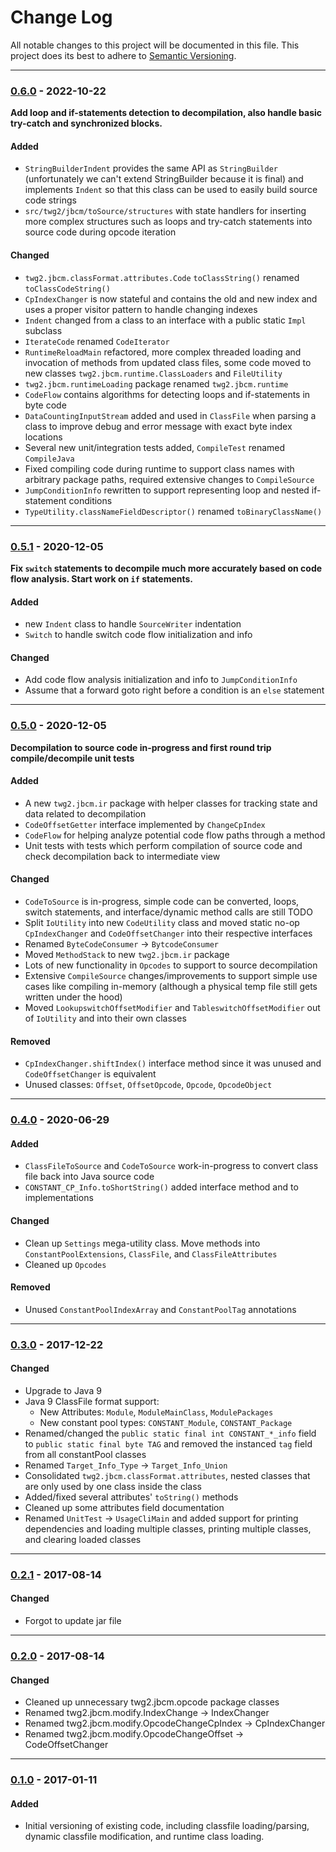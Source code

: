 # Change Log
All notable changes to this project will be documented in this file.
This project does its best to adhere to [Semantic Versioning](http://semver.org/).

--------
### [0.6.0](N/A) - 2022-10-22
__Add loop and if-statements detection to decompilation, also handle basic try-catch and synchronized blocks.__
#### Added
* `StringBuilderIndent` provides the same API as `StringBuilder` (unfortunately we can't extend StringBuilder because it is final) and implements `Indent` so that this class can be used to easily build source code strings
* `src/twg2/jbcm/toSource/structures` with state handlers for inserting more complex structures such as loops and try-catch statements into source code during opcode iteration

#### Changed
* `twg2.jbcm.classFormat.attributes.Code` `toClassString()` renamed `toClassCodeString()`
* `CpIndexChanger` is now stateful and contains the old and new index and uses a proper visitor pattern to handle changing indexes
* `Indent` changed from a class to an interface with a public static `Impl` subclass
* `IterateCode` renamed `CodeIterator`
* `RuntimeReloadMain` refactored, more complex threaded loading and invocation of methods from updated class files, some code moved to new classes `twg2.jbcm.runtime.ClassLoaders` and `FileUtility`
* `twg2.jbcm.runtimeLoading` package renamed `twg2.jbcm.runtime`
* `CodeFlow` contains algorithms for detecting loops and if-statements in byte code
* `DataCountingInputStream` added and used in `ClassFile` when parsing a class to improve debug and error message with exact byte index locations
* Several new unit/integration tests added, `CompileTest` renamed `CompileJava`
* Fixed compiling code during runtime to support class names with arbitrary package paths, required extensive changes to `CompileSource`
* `JumpConditionInfo` rewritten to support representing loop and nested if-statement conditions
* `TypeUtility.classNameFieldDescriptor()` renamed `toBinaryClassName()`


--------
### [0.5.1](https://github.com/TeamworkGuy2/ClassLoading/commit/3653372d7564f749135a7db119a70f77df8b1696) - 2020-12-05
__Fix `switch` statements to decompile much more accurately based on code flow analysis. Start work on `if` statements.__
#### Added
* new `Indent` class to handle `SourceWriter` indentation
* `Switch` to handle switch code flow initialization and info

#### Changed
* Add code flow analysis initialization and info to `JumpConditionInfo`
* Assume that a forward goto right before a condition is an `else` statement


--------
### [0.5.0](https://github.com/TeamworkGuy2/ClassLoading/commit/2497bc4caaa27e6574afad64cace3475238da9f2) - 2020-12-05
__Decompilation to source code in-progress and first round trip compile/decompile unit tests__
#### Added
* A new `twg2.jbcm.ir` package with helper classes for tracking state and data related to decompilation
* `CodeOffsetGetter` interface implemented by `ChangeCpIndex`
* `CodeFlow` for helping analyze potential code flow paths through a method
* Unit tests with tests which perform compilation of source code and check decompilation back to intermediate view

#### Changed
* `CodeToSource` is in-progress, simple code can be converted, loops, switch statements, and interface/dynamic method calls are still TODO
* Split `IoUtility` into new `CodeUtility` class and moved static no-op `CpIndexChanger` and `CodeOffsetChanger` into their respective interfaces
* Renamed `ByteCodeConsumer` -> `BytcodeConsumer`
* Moved `MethodStack` to new `twg2.jbcm.ir` package
* Lots of new functionality in `Opcodes` to support to source decompilation
* Extensive `CompileSource` changes/improvements to support simple use cases like compiling in-memory (although a physical temp file still gets written under the hood)
* Moved `LookupswitchOffsetModifier` and `TableswitchOffsetModifier` out of `IoUtility` and into their own classes

#### Removed
* `CpIndexChanger.shiftIndex()` interface method since it was unused and `CodeOffsetChanger` is equivalent
* Unused classes: `Offset`, `OffsetOpcode`, `Opcode`, `OpcodeObject`


--------
### [0.4.0](https://github.com/TeamworkGuy2/ClassLoading/commit/1d29c1923096438571a751511cd1f2085d708bb9) - 2020-06-29
#### Added
* `ClassFileToSource` and `CodeToSource` work-in-progress to convert class file back into Java source code
* `CONSTANT_CP_Info.toShortString()` added interface method and to implementations

#### Changed
* Clean up `Settings` mega-utility class. Move methods into `ConstantPoolExtensions`, `ClassFile`, and `ClassFileAttributes`
* Cleaned up `Opcodes`

#### Removed
* Unused `ConstantPoolIndexArray` and `ConstantPoolTag` annotations


--------
### [0.3.0](https://github.com/TeamworkGuy2/ClassLoading/commit/a9d89312f7c97837b332ecda61f6ef38de53f70f) - 2017-12-22
#### Changed
* Upgrade to Java 9
* Java 9 ClassFile format support:
  * New Attributes: `Module`, `ModuleMainClass`, `ModulePackages`
  * New constant pool types: `CONSTANT_Module`, `CONSTANT_Package`
* Renamed/changed the `public static final int CONSTANT_*_info` field to `public static final byte TAG` and removed the instanced `tag` field from all constantPool classes
* Renamed `Target_Info_Type` -> `Target_Info_Union`
* Consolidated `twg2.jbcm.classFormat.attributes`, nested classes that are only used by one class inside the class
* Added/fixed several attributes' `toString()` methods
* Cleaned up some attributes field documentation
* Renamed `UnitTest` -> `UsageCliMain` and added support for printing dependencies and loading multiple classes, printing multiple classes, and clearing loaded classes


--------
### [0.2.1](https://github.com/TeamworkGuy2/ClassLoading/commit/555e988ff0c21d0510296cefd9b300d46fd6eb04) - 2017-08-14
#### Changed
* Forgot to update jar file


--------
### [0.2.0](https://github.com/TeamworkGuy2/ClassLoading/commit/604a82930aaf0e24f129f31e2e946aded5e19931) - 2017-08-14
#### Changed
* Cleaned up unnecessary twg2.jbcm.opcode package classes
* Renamed twg2.jbcm.modify.IndexChange -> IndexChanger
* Renamed twg2.jbcm.modify.OpcodeChangeCpIndex -> CpIndexChanger
* Renamed twg2.jbcm.modify.OpcodeChangeOffset -> CodeOffsetChanger


--------
### [0.1.0](https://github.com/TeamworkGuy2/ClassLoading/commit/dc1eda0b07c1d9746b8a63affff8d8b7b0d2103f) - 2017-01-11
#### Added
* Initial versioning of existing code, including classfile loading/parsing, dynamic classfile modification, and runtime class loading.
